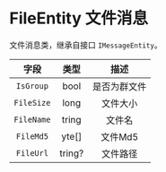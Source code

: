 # FileEntity 文件消息

文件消息类，继承自接口 `IMessageEntity`。

|    字段    |  类型  |     描述     |
| :--------: | :----: | :----------: |
| `IsGroup`  |  bool  | 是否为群文件 |
| `FileSize` |  long  |   文件大小   |
| `FileName` | tring  |    文件名    |
| `FileMd5`  | yte[]  |   文件Md5    |
| `FileUrl`  | tring? |   文件路径   |
